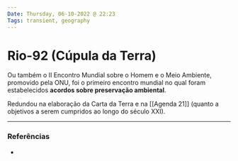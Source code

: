 ```yaml
---
Date: Thursday, 06-10-2022 @ 22:23
Tags: transient, geography
---
```

# Rio-92 (Cúpula da Terra)
Ou também o II Encontro Mundial sobre o Homem e o Meio Ambiente, promovido pela ONU, foi o primeiro encontro mundial no qual foram estabelecidos **acordos sobre preservação ambiental**.

Redundou na elaboração da Carta da Terra e na [[Agenda 21]] (quanto a objetivos a serem cumpridos ao longo do século XXI).

---
### Referências
- 